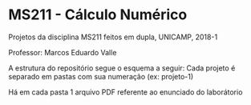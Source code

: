 # MS211 - Cálculo Numérico
Projetos da disciplina MS211 feitos em dupla, UNICAMP, 2018-1

Professor: Marcos Eduardo Valle

A estrutura do repositório segue o esquema a seguir: Cada projeto é separado em pastas com sua numeração (ex: projeto-1)

Há em cada pasta 1 arquivo PDF referente ao enunciado do laborátorio

